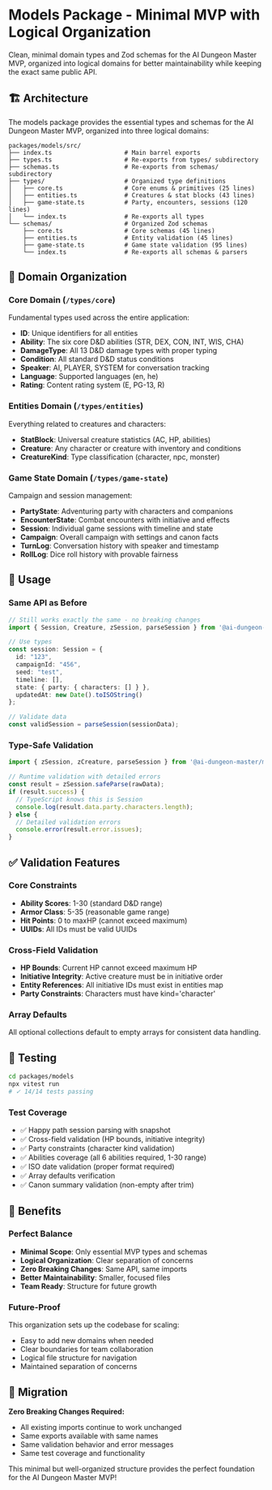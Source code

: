 # Models Package - Minimal MVP with Logical Organization

Clean, minimal domain types and Zod schemas for the AI Dungeon Master MVP, organized into logical domains for better maintainability while keeping the exact same public API.

## 🏗️ Architecture

The models package provides the essential types and schemas for the AI Dungeon Master MVP, organized into three logical domains:

```
packages/models/src/
├── index.ts                    # Main barrel exports
├── types.ts                    # Re-exports from types/ subdirectory
├── schemas.ts                  # Re-exports from schemas/ subdirectory
├── types/                      # Organized type definitions
│   ├── core.ts                 # Core enums & primitives (25 lines)
│   ├── entities.ts             # Creatures & stat blocks (43 lines)
│   ├── game-state.ts           # Party, encounters, sessions (120 lines)
│   └── index.ts                # Re-exports all types
└── schemas/                    # Organized Zod schemas
    ├── core.ts                 # Core schemas (45 lines)
    ├── entities.ts             # Entity validation (45 lines)
    ├── game-state.ts           # Game state validation (95 lines)
    └── index.ts                # Re-exports all schemas & parsers
```

## 🎯 Domain Organization

### Core Domain (`/types/core`)
Fundamental types used across the entire application:
- **ID**: Unique identifiers for all entities
- **Ability**: The six core D&D abilities (STR, DEX, CON, INT, WIS, CHA)
- **DamageType**: All 13 D&D damage types with proper typing
- **Condition**: All standard D&D status conditions
- **Speaker**: AI, PLAYER, SYSTEM for conversation tracking
- **Language**: Supported languages (en, he)
- **Rating**: Content rating system (E, PG-13, R)

### Entities Domain (`/types/entities`)
Everything related to creatures and characters:
- **StatBlock**: Universal creature statistics (AC, HP, abilities)
- **Creature**: Any character or creature with inventory and conditions
- **CreatureKind**: Type classification (character, npc, monster)

### Game State Domain (`/types/game-state`)
Campaign and session management:
- **PartyState**: Adventuring party with characters and companions
- **EncounterState**: Combat encounters with initiative and effects
- **Session**: Individual game sessions with timeline and state
- **Campaign**: Overall campaign with settings and canon facts
- **TurnLog**: Conversation history with speaker and timestamp
- **RollLog**: Dice roll history with provable fairness

## 🔧 Usage

### Same API as Before
```typescript
// Still works exactly the same - no breaking changes
import { Session, Creature, zSession, parseSession } from '@ai-dungeon-master/models';

// Use types
const session: Session = {
  id: "123",
  campaignId: "456",
  seed: "test",
  timeline: [],
  state: { party: { characters: [] } },
  updatedAt: new Date().toISOString()
};

// Validate data
const validSession = parseSession(sessionData);
```

### Type-Safe Validation
```typescript
import { zSession, zCreature, parseSession } from '@ai-dungeon-master/models';

// Runtime validation with detailed errors
const result = zSession.safeParse(rawData);
if (result.success) {
  // TypeScript knows this is Session
  console.log(result.data.party.characters.length);
} else {
  // Detailed validation errors
  console.error(result.error.issues);
}
```

## ✅ Validation Features

### Core Constraints
- **Ability Scores**: 1-30 (standard D&D range)
- **Armor Class**: 5-35 (reasonable game range)
- **Hit Points**: 0 to maxHP (cannot exceed maximum)
- **UUIDs**: All IDs must be valid UUIDs

### Cross-Field Validation
- **HP Bounds**: Current HP cannot exceed maximum HP
- **Initiative Integrity**: Active creature must be in initiative order
- **Entity References**: All initiative IDs must exist in entities map
- **Party Constraints**: Characters must have kind='character'

### Array Defaults
All optional collections default to empty arrays for consistent data handling.

## 🧪 Testing

```bash
cd packages/models
npx vitest run
# ✓ 14/14 tests passing
```

### Test Coverage
- ✅ Happy path session parsing with snapshot
- ✅ Cross-field validation (HP bounds, initiative integrity)
- ✅ Party constraints (character kind validation)
- ✅ Abilities coverage (all 6 abilities required, 1-30 range)
- ✅ ISO date validation (proper format required)
- ✅ Array defaults verification
- ✅ Canon summary validation (non-empty after trim)

## 🚀 Benefits

### Perfect Balance
- **Minimal Scope**: Only essential MVP types and schemas
- **Logical Organization**: Clear separation of concerns
- **Zero Breaking Changes**: Same API, same imports
- **Better Maintainability**: Smaller, focused files
- **Team Ready**: Structure for future growth

### Future-Proof
This organization sets up the codebase for scaling:
- Easy to add new domains when needed
- Clear boundaries for team collaboration
- Logical file structure for navigation
- Maintained separation of concerns

## 🔄 Migration

**Zero Breaking Changes Required:**
- All existing imports continue to work unchanged
- Same exports available with same names
- Same validation behavior and error messages
- Same test coverage and functionality

This minimal but well-organized structure provides the perfect foundation for the AI Dungeon Master MVP!